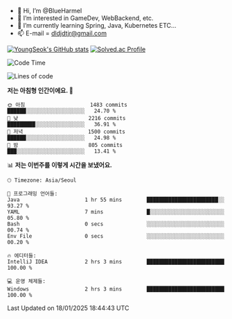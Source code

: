 - 👋 Hi, I’m @BlueHarmel
- 👀 I’m interested in GameDev, WebBackend, etc.
- 🌱 I’m currently learning Spring, Java, Kubernetes ETC...
- 📫 E-mail = dldjdtjr@gmail.com

[![YoungSeok's GitHub stats](https://github-readme-stats.vercel.app/api?username=BlueHarmel&show_icons=true&theme=transparent)](https://github.com/anuraghazra/github-readme-stats)
[![Solved.ac Profile](http://mazassumnida.wtf/api/v2/generate_badge?boj=dldjdtjr)](https://solved.ac/dldjdtjr/)

<!--START_SECTION:waka-->
![Code Time](http://img.shields.io/badge/Code%20Time-809%20hrs%2037%20mins-blue)

![Lines of code](https://img.shields.io/badge/%EC%A0%80%EB%8A%94%20%EC%97%AC%ED%83%9C%EA%B9%8C%EC%A7%80%20-46.7%20million%20%EC%A4%84%EC%9D%98%20%EC%BD%94%EB%93%9C%EB%A5%BC%20%EC%9E%91%EC%84%B1%ED%96%88%EC%96%B4%EC%9A%94.-blue)

**저는 아침형 인간이에요. 🐤** 

```text
🌞 아침                     1483 commits        ██████░░░░░░░░░░░░░░░░░░░   24.70 % 
🌆 낮　                     2216 commits        █████████░░░░░░░░░░░░░░░░   36.91 % 
🌃 저녁                     1500 commits        ██████░░░░░░░░░░░░░░░░░░░   24.98 % 
🌙 밤　                     805 commits         ███░░░░░░░░░░░░░░░░░░░░░░   13.41 % 
```


📊 **저는 이번주를 이렇게 시간을 보냈어요.** 

```text
🕑︎ Timezone: Asia/Seoul

💬 프로그래밍 언어들: 
Java                     1 hr 55 mins        ███████████████████████░░   93.27 % 
YAML                     7 mins              █░░░░░░░░░░░░░░░░░░░░░░░░   05.80 % 
Bash                     0 secs              ░░░░░░░░░░░░░░░░░░░░░░░░░   00.74 % 
Env File                 0 secs              ░░░░░░░░░░░░░░░░░░░░░░░░░   00.20 % 

🔥 에디터들: 
IntelliJ IDEA            2 hrs 3 mins        █████████████████████████   100.00 % 

💻 운영 체제들: 
Windows                  2 hrs 3 mins        █████████████████████████   100.00 % 
```


 Last Updated on 18/01/2025 18:44:43 UTC
<!--END_SECTION:waka-->
<!---
BlueHarmel/BlueHarmel is a ✨ special ✨ repository because its `README.md` (this file) appears on your GitHub profile.
You can click the Preview link to take a look at your changes.
--->

